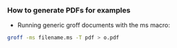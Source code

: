 ### How to generate PDFs for examples

* Running generic groff documents with the ms macro:
```sh
groff -ms filename.ms -T pdf > o.pdf
```
